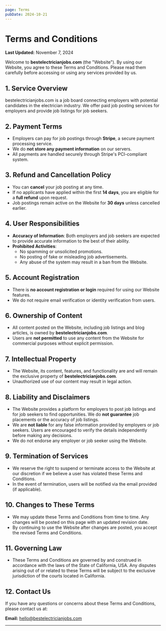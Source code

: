 ```yaml
---
page: Terms
pubDate: 2024-10-21
---
```

# Terms and Conditions

**Last Updated:** November 7, 2024

Welcome to **bestelectricianjobs.com** (the "Website"). By using our Website, you agree to these Terms and Conditions. Please read them carefully before accessing or using any services provided by us.

## 1. **Service Overview**

bestelectricianjobs.com is a job board connecting employers with potential candidates in the electrician industry. We offer paid job posting services for employers and provide job listings for job seekers.

## 2. **Payment Terms**

- Employers can pay for job postings through **Stripe**, a secure payment processing service.
- We do **not store any payment information** on our servers.
- All payments are handled securely through Stripe's PCI-compliant system.

## 3. **Refund and Cancellation Policy**

- You can **cancel** your job posting at any time.
- If no applicants have applied within the first **14 days**, you are eligible for a **full refund** upon request.
- Job postings remain active on the Website for **30 days** unless cancelled earlier.

## 4. **User Responsibilities**

- **Accuracy of Information**: Both employers and job seekers are expected to provide accurate information to the best of their ability.
- **Prohibited Activities**:
  - No spamming or unsolicited promotions.
  - No posting of fake or misleading job advertisements.
  - Any abuse of the system may result in a ban from the Website.

## 5. **Account Registration**

- There is **no account registration or login** required for using our Website features.
- We do not require email verification or identity verification from users.

## 6. **Ownership of Content**

- All content posted on the Website, including job listings and blog articles, is owned by **bestelectricianjobs.com**.
- Users are **not permitted** to use any content from the Website for commercial purposes without explicit permission.

## 7. **Intellectual Property**

- The Website, its content, features, and functionality are and will remain the exclusive property of **bestelectricianjobs.com**.
- Unauthorized use of our content may result in legal action.

## 8. **Liability and Disclaimers**

- The Website provides a platform for employers to post job listings and for job seekers to find opportunities. We do **not guarantee** job placements or the accuracy of job listings.
- We are **not liable** for any false information provided by employers or job seekers. Users are encouraged to verify the details independently before making any decisions.
- We do not endorse any employer or job seeker using the Website.

## 9. **Termination of Services**

- We reserve the right to suspend or terminate access to the Website at our discretion if we believe a user has violated these Terms and Conditions.
- In the event of termination, users will be notified via the email provided (if applicable).

## 10. **Changes to These Terms**

- We may update these Terms and Conditions from time to time. Any changes will be posted on this page with an updated revision date.
- By continuing to use the Website after changes are posted, you accept the revised Terms and Conditions.

## 11. **Governing Law**

- These Terms and Conditions are governed by and construed in accordance with the laws of the State of California, USA. Any disputes arising out of or related to these Terms will be subject to the exclusive jurisdiction of the courts located in California.

## 12. **Contact Us**

If you have any questions or concerns about these Terms and Conditions, please contact us at:

**Email:** [hello@bestelectricianjobs.com](mailto:hello@bestelectricianjobs.com)  

---

